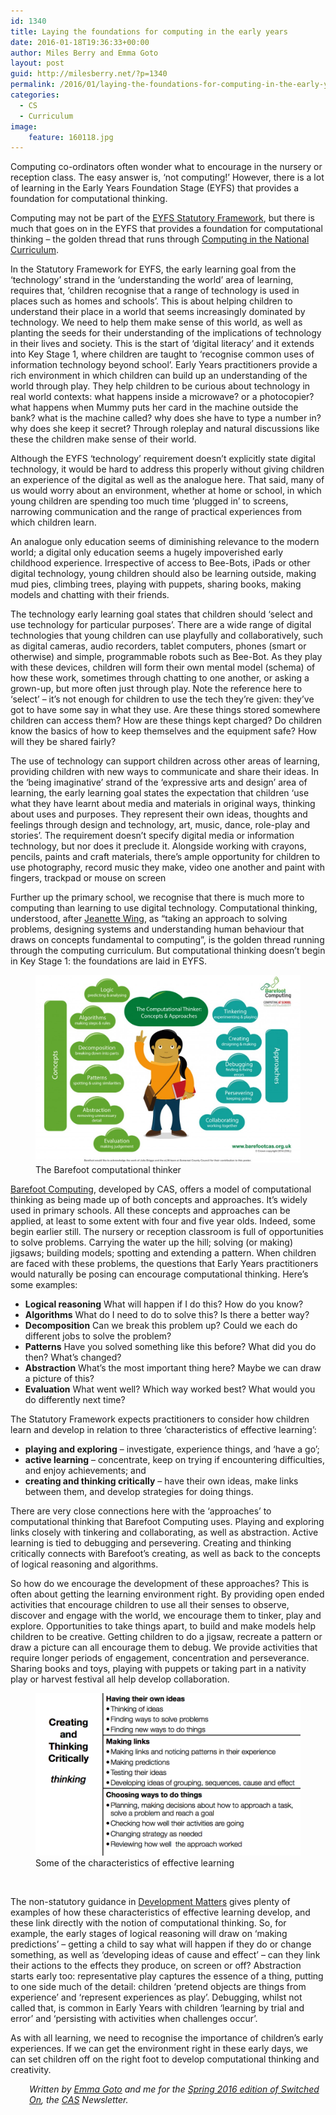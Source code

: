 ```yaml
---
id: 1340
title: Laying the foundations for computing in the early years
date: 2016-01-18T19:36:33+00:00
author: Miles Berry and Emma Goto
layout: post
guid: http://milesberry.net/?p=1340
permalink: /2016/01/laying-the-foundations-for-computing-in-the-early-years/
categories:
  - CS
  - Curriculum
image:
    feature: 160118.jpg
---
```

Computing co-ordinators often wonder what to encourage in the nursery or reception class. The easy answer is, ‘not computing!’ However, there is a lot of learning in the Early Years Foundation Stage (EYFS) that provides a foundation for computational thinking.

Computing may not be part of the [EYFS Statutory Framework](https://www.gov.uk/government/uploads/system/uploads/attachment_data/file/335504/EYFS_framework_from_1_September_2014__with_clarification_note.pdf), but there is much that goes on in the EYFS that provides a foundation for computational thinking &#8211; the golden thread that runs through [Computing in the National Curriculum](https://www.gov.uk/government/publications/national-curriculum-in-england-computing-programmes-of-study/national-curriculum-in-england-computing-programmes-of-study).

In the Statutory Framework for EYFS, the early learning goal from the ‘technology’ strand in the ‘understanding the world’ area of learning, requires that, ‘children recognise that a range of technology is used in places such as homes and schools’. This is about helping children to understand their place in a world that seems increasingly dominated by technology. We need to help them make sense of this world, as well as planting the seeds for their understanding of the implications of technology in their lives and society. This is the start of ‘digital literacy’ and it extends into Key Stage 1, where children are taught to ‘recognise common uses of information technology beyond school’. Early Years practitioners provide a rich environment in which children can build up an understanding of the world through play. They help children to be curious about technology in real world contexts: what happens inside a microwave? or a photocopier? what happens when Mummy puts her card in the machine outside the bank? what is the machine called? why does she have to type a number in? why does she keep it secret? Through roleplay and natural discussions like these the children make sense of their world.

Although the EYFS ‘technology’ requirement doesn’t explicitly state digital technology, it would be hard to address this properly without giving children an experience of the digital as well as the analogue here. That said, many of us would worry about an environment, whether at home or school, in which young children are spending too much time ‘plugged in’ to screens, narrowing communication and the range of practical experiences from which children learn.

An analogue only education seems of diminishing relevance to the modern world; a digital only education seems a hugely impoverished early childhood experience. Irrespective of access to Bee-Bots, iPads or other digital technology, young children should also be learning outside, making mud pies, climbing trees, playing with puppets, sharing books, making models and chatting with their friends.

The technology early learning goal states that children should ‘select and use technology for particular purposes’. There are a wide range of digital technologies that young children can use playfully and collaboratively, such as digital cameras, audio recorders, tablet computers, phones (smart or otherwise) and simple, programmable robots such as Bee-Bot. As they play with these devices, children will form their own mental model (schema) of how these work, sometimes through chatting to one another, or asking a grown-up, but more often just through play. Note the reference here to ‘select’ – it’s not enough for children to use the tech they’re given: they’ve got to have some say in what they use. Are these things stored somewhere children can access them? How are these things kept charged? Do children know the basics of how to keep themselves and the equipment safe? How will they be shared fairly?

The use of technology can support children across other areas of learning, providing children with new ways to communicate and share their ideas. In the ‘being imaginative’ strand of the ‘expressive arts and design’ area of learning, the early learning goal states the expectation that children ‘use what they have learnt about media and materials in original ways, thinking about uses and purposes. They represent their own ideas, thoughts and feelings through design and technology, art, music, dance, role-play and stories’. The requirement doesn’t specify digital media or information technology, but nor does it preclude it. Alongside working with crayons, pencils, paints and craft materials, there’s ample opportunity for children to use photography, record music they make, video one another and paint with fingers, trackpad or mouse on screen

Further up the primary school, we recognise that there is much more to computing than learning to use digital technology. Computational thinking, understood, after [Jeanette Wing](http://rsta.royalsocietypublishing.org/content/366/1881/3717), as “taking an approach to solving problems, designing systems and understanding human behaviour that draws on concepts fundamental to computing”, is the golden thread running through the computing curriculum. But computational thinking doesn’t begin in Key Stage 1: the foundations are laid in EYFS.

<figure>
<img src="/wp-content/uploads/2016/01/Barefoot-CT-Poster-for-website-1024x723.jpg">
<figcaption>The Barefoot computational thinker
</figcaption>
</figure>



[Barefoot Computing](http://barefootcas.org.uk/), developed by CAS, offers a model of computational thinking as being made up of both concepts and approaches. It’s widely used in primary schools. All these concepts and approaches can be applied, at least to some extent with four and five year olds. Indeed, some begin earlier still. The nursery or reception classroom is full of opportunities to solve problems. Carrying the water up the hill; solving (or making) jigsaws; building models; spotting and extending a pattern. When children are faced with these problems, the questions that Early Years practitioners would naturally be posing can encourage computational thinking. Here’s some examples:

  * **Logical reasoning** What will happen if I do this? How do you know?
  * **Algorithms** What do I need to do to solve this? Is there a better way?
  * **Decomposition** Can we break this problem up? Could we each do different jobs to solve the problem?
  * **Patterns** Have you solved something like this before? What did you do then? What’s changed?
  * **Abstraction** What’s the most important thing here? Maybe we can draw a picture of this?
  * **Evaluation** What went well? Which way worked best? What would you do differently next time?

The Statutory Framework expects practitioners to consider how children learn and develop in relation to three ‘characteristics of effective learning’:

  * **playing and exploring** &#8211; investigate, experience things, and ‘have a go’;
  * **active learning** &#8211; concentrate, keep on trying if encountering difficulties, and enjoy achievements; and
  * **creating and thinking critically** &#8211; have their own ideas, make links between them, and develop strategies for doing things.

There are very close connections here with the ‘approaches’ to computational thinking that Barefoot Computing uses. Playing and exploring links closely with tinkering and collaborating, as well as abstraction. Active learning is tied to debugging and persevering. Creating and thinking critically connects with Barefoot’s creating, as well as back to the concepts of logical reasoning and algorithms.

So how do we encourage the development of these approaches? This is often about getting the learning environment right. By providing open ended activities that encourage children to use all their senses to observe, discover and engage with the world, we encourage them to tinker, play and explore. Opportunities to take things apart, to build and make models help children to be creative. Getting children to do a jigsaw, recreate a pattern or draw a picture can all encourage them to debug. We provide activities that require longer periods of engagement, concentration and perseverance. Sharing books and toys, playing with puppets or taking part in a nativity play or harvest festival all help develop collaboration.

<figure>
<img src="/wp-content/uploads/2016/01/Screen-Shot-2016-01-18-at-20.17.20.png">
<figcaption>Some of the characteristics of effective learning
</figcaption>
</figure>



&nbsp;

The non-statutory guidance in [Development Matters](http://www.foundationyears.org.uk/files/2012/03/Development-Matters-FINAL-PRINT-AMENDED.pdf) gives plenty of examples of how these characteristics of effective learning develop, and these link directly with the notion of computational thinking. So, for example, the early stages of logical reasoning will draw on ‘making predictions’ &#8211; getting a child to say what will happen if they do or change something, as well as ‘developing ideas of cause and effect’ &#8211; can they link their actions to the effects they produce, on screen or off? Abstraction starts early too: representative play captures the essence of a thing, putting to one side much of the detail: children ‘pretend objects are things from experience’ and ‘represent experiences as play’. Debugging, whilst not called that, is common in Early Years with children ‘learning by trial and error’ and ‘persisting with activities when challenges occur’.

As with all learning, we need to recognise the importance of children’s early experiences. If we can get the environment right in these early days, we can set children off on the right foot to develop computational thinking and creativity.

<p style="padding-left: 30px;">
  <em>Written by <a href="http://www.winchester.ac.uk/academicdepartments/teacherdevelopment/Peopleprofilesteacherdevelopment/Academicprofiles/Pages/mrs-emma-goto.aspx">Emma Goto</a> and me for the <a href="http://community.computingatschool.org.uk/files/6917/original.pdf">Spring 2016 edition of Switched On</a>, the <a href="http://www.computingatschool.org.uk/">CAS</a> Newsletter. </em>
</p>
